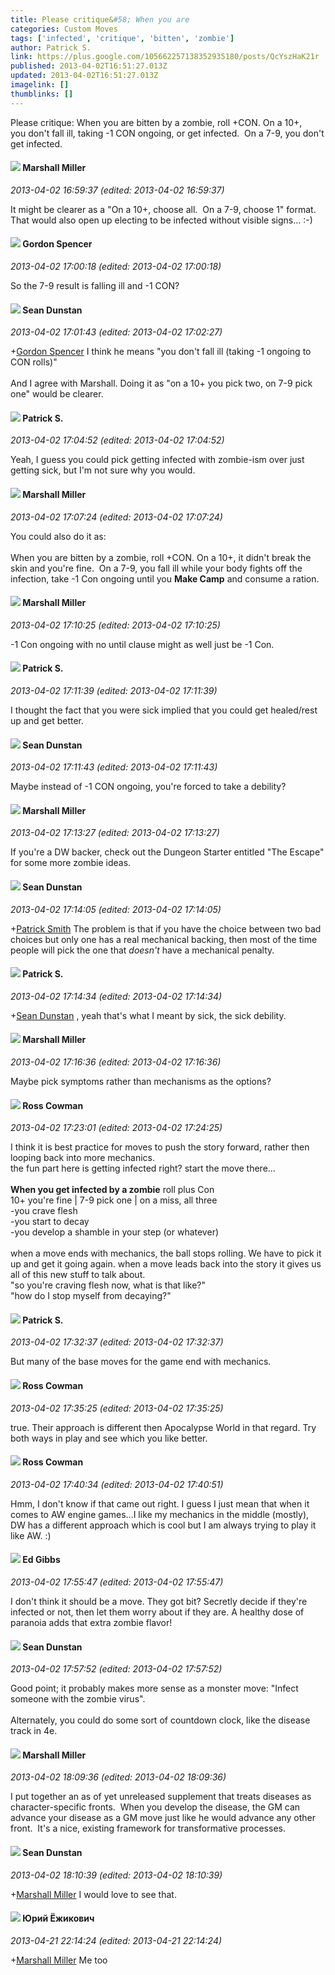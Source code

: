 ```yaml
---
title: Please critique&#58; When you are
categories: Custom Moves
tags: ['infected', 'critique', 'bitten', 'zombie']
author: Patrick S.
link: https://plus.google.com/105662257138352935180/posts/QcYszHaK21r
published: 2013-04-02T16:51:27.013Z
updated: 2013-04-02T16:51:27.013Z
imagelink: []
thumblinks: []
---
```


Please critique: When you are bitten by a zombie, roll +CON. On a 10+, you don&#39;t fall ill, taking -1 CON ongoing, or get infected.  On a 7-9, you don&#39;t get infected.
<div id='comment z13usx141qeysn5oh04cg15onlishdtrsiw'>
  <h4><img src='{{site.baseurl}}//images/avatars/113927217394445366066_photo.jpg'> Marshall Miller</h4>
      <p><cite>2013-04-02 16:59:37 (edited: 2013-04-02 16:59:37)</cite></p>
        <p>It might be clearer as a &quot;On a 10+, choose all.  On a 7-9, choose 1&quot; format.  That would also open up electing to be infected without visible signs... :-)</p>
</div>
        

<div id='comment z13usx141qeysn5oh04cg15onlishdtrsiw'>
  <h4><img src='{{site.baseurl}}//images/avatars/107560837065764678288_photo.jpg'> Gordon Spencer</h4>
      <p><cite>2013-04-02 17:00:18 (edited: 2013-04-02 17:00:18)</cite></p>
        <p>So the 7-9 result is falling ill and -1 CON?</p>
</div>
        

<div id='comment z13usx141qeysn5oh04cg15onlishdtrsiw'>
  <h4><img src='{{site.baseurl}}//images/avatars/109563461718222144273_photo.jpg'> Sean Dunstan</h4>
      <p><cite>2013-04-02 17:01:43 (edited: 2013-04-02 17:02:27)</cite></p>
        <p><span class="proflinkWrapper"><span class="proflinkPrefix">+</span><a class="proflink" href="https://plus.google.com/107560837065764678288" oid="107560837065764678288">Gordon Spencer</a></span> I think he means &quot;you don&#39;t fall ill (taking -1 ongoing to CON rolls)&quot;<br /><br />And I agree with Marshall. Doing it as &quot;on a 10+ you pick two, on 7-9 pick one&quot; would be clearer.</p>
</div>
        

<div id='comment z13usx141qeysn5oh04cg15onlishdtrsiw'>
  <h4><img src='{{site.baseurl}}//images/avatars/105662257138352935180_photo.jpg'> Patrick S.</h4>
      <p><cite>2013-04-02 17:04:52 (edited: 2013-04-02 17:04:52)</cite></p>
        <p>Yeah, I guess you could pick getting infected with zombie-ism over just getting sick, but I&#39;m not sure why you would.</p>
</div>
        

<div id='comment z13usx141qeysn5oh04cg15onlishdtrsiw'>
  <h4><img src='{{site.baseurl}}//images/avatars/113927217394445366066_photo.jpg'> Marshall Miller</h4>
      <p><cite>2013-04-02 17:07:24 (edited: 2013-04-02 17:07:24)</cite></p>
        <p>You could also do it as:<br /><br />When you are bitten by a zombie, roll +CON. On a 10+, it didn&#39;t break the skin and you&#39;re fine.  On a 7-9, you fall ill while your body fights off the infection, take -1 Con ongoing until you <b>Make Camp</b> and consume a ration.</p>
</div>
        

<div id='comment z13usx141qeysn5oh04cg15onlishdtrsiw'>
  <h4><img src='{{site.baseurl}}//images/avatars/113927217394445366066_photo.jpg'> Marshall Miller</h4>
      <p><cite>2013-04-02 17:10:25 (edited: 2013-04-02 17:10:25)</cite></p>
        <p>-1 Con ongoing with no until clause might as well just be -1 Con.</p>
</div>
        

<div id='comment z13usx141qeysn5oh04cg15onlishdtrsiw'>
  <h4><img src='{{site.baseurl}}//images/avatars/105662257138352935180_photo.jpg'> Patrick S.</h4>
      <p><cite>2013-04-02 17:11:39 (edited: 2013-04-02 17:11:39)</cite></p>
        <p>I thought the fact that you were sick implied that you could get healed/rest up and get better.</p>
</div>
        

<div id='comment z13usx141qeysn5oh04cg15onlishdtrsiw'>
  <h4><img src='{{site.baseurl}}//images/avatars/109563461718222144273_photo.jpg'> Sean Dunstan</h4>
      <p><cite>2013-04-02 17:11:43 (edited: 2013-04-02 17:11:43)</cite></p>
        <p>Maybe instead of -1 CON ongoing, you&#39;re forced to take a debility?</p>
</div>
        

<div id='comment z13usx141qeysn5oh04cg15onlishdtrsiw'>
  <h4><img src='{{site.baseurl}}//images/avatars/113927217394445366066_photo.jpg'> Marshall Miller</h4>
      <p><cite>2013-04-02 17:13:27 (edited: 2013-04-02 17:13:27)</cite></p>
        <p>If you&#39;re a DW backer, check out the Dungeon Starter entitled &quot;The Escape&quot; for some more zombie ideas.</p>
</div>
        

<div id='comment z13usx141qeysn5oh04cg15onlishdtrsiw'>
  <h4><img src='{{site.baseurl}}//images/avatars/109563461718222144273_photo.jpg'> Sean Dunstan</h4>
      <p><cite>2013-04-02 17:14:05 (edited: 2013-04-02 17:14:05)</cite></p>
        <p><span class="proflinkWrapper"><span class="proflinkPrefix">+</span><a class="proflink" href="https://plus.google.com/105662257138352935180" oid="105662257138352935180">Patrick Smith</a></span> The problem is that if you have the choice between two bad choices but only one has a real mechanical backing, then most of the time people will pick the one that <i>doesn&#39;t</i> have a mechanical penalty.</p>
</div>
        

<div id='comment z13usx141qeysn5oh04cg15onlishdtrsiw'>
  <h4><img src='{{site.baseurl}}//images/avatars/105662257138352935180_photo.jpg'> Patrick S.</h4>
      <p><cite>2013-04-02 17:14:34 (edited: 2013-04-02 17:14:34)</cite></p>
        <p><span class="proflinkWrapper"><span class="proflinkPrefix">+</span><a class="proflink" href="https://plus.google.com/109563461718222144273" oid="109563461718222144273">Sean Dunstan</a></span> , yeah that&#39;s what I meant by sick, the sick debility.</p>
</div>
        

<div id='comment z13usx141qeysn5oh04cg15onlishdtrsiw'>
  <h4><img src='{{site.baseurl}}//images/avatars/113927217394445366066_photo.jpg'> Marshall Miller</h4>
      <p><cite>2013-04-02 17:16:36 (edited: 2013-04-02 17:16:36)</cite></p>
        <p>Maybe pick symptoms rather than mechanisms as the options?</p>
</div>
        

<div id='comment z13usx141qeysn5oh04cg15onlishdtrsiw'>
  <h4><img src='{{site.baseurl}}//images/avatars/113525191091287095845_photo.jpg'> Ross Cowman</h4>
      <p><cite>2013-04-02 17:23:01 (edited: 2013-04-02 17:24:25)</cite></p>
        <p>I think it is best practice for moves to push the story forward, rather then looping back into more mechanics. <br />the fun part here is getting infected right? start the move there...<br /><br /><b>When you get infected by a zombie</b> roll plus Con<br />10+ you&#39;re fine | 7-9 pick one | on a miss, all three<br />-you crave flesh<br />-you start to decay<br />-you develop a shamble in your step (or whatever)<br /><br />when a move ends with mechanics, the ball stops rolling. We have to pick it up and get it going again. when a move leads back into the story it gives us all of this new stuff to talk about.<br />&quot;so you&#39;re craving flesh now, what is that like?&quot;<br />&quot;how do I stop myself from decaying?&quot;</p>
</div>
        

<div id='comment z13usx141qeysn5oh04cg15onlishdtrsiw'>
  <h4><img src='{{site.baseurl}}//images/avatars/105662257138352935180_photo.jpg'> Patrick S.</h4>
      <p><cite>2013-04-02 17:32:37 (edited: 2013-04-02 17:32:37)</cite></p>
        <p>But many of the base moves for the game end with mechanics.</p>
</div>
        

<div id='comment z13usx141qeysn5oh04cg15onlishdtrsiw'>
  <h4><img src='{{site.baseurl}}//images/avatars/113525191091287095845_photo.jpg'> Ross Cowman</h4>
      <p><cite>2013-04-02 17:35:25 (edited: 2013-04-02 17:35:25)</cite></p>
        <p>true. Their approach is different then Apocalypse World in that regard. Try both ways in play and see which you like better. </p>
</div>
        

<div id='comment z13usx141qeysn5oh04cg15onlishdtrsiw'>
  <h4><img src='{{site.baseurl}}//images/avatars/113525191091287095845_photo.jpg'> Ross Cowman</h4>
      <p><cite>2013-04-02 17:40:34 (edited: 2013-04-02 17:40:51)</cite></p>
        <p>Hmm, I don&#39;t know if that came out right. I guess I just mean that when it comes to AW engine games...I like my mechanics in the middle (mostly), DW has a different approach which is cool but I am always trying to play it like AW. :)</p>
</div>
        

<div id='comment z13usx141qeysn5oh04cg15onlishdtrsiw'>
  <h4><img src='{{site.baseurl}}//images/avatars/109000970532467033120_photo.jpg'> Ed Gibbs</h4>
      <p><cite>2013-04-02 17:55:47 (edited: 2013-04-02 17:55:47)</cite></p>
        <p>I don&#39;t think it should be a move. They got bit? Secretly decide if they&#39;re infected or not, then let them worry about if they are. A healthy dose of paranoia adds that extra zombie flavor! <br /></p>
</div>
        

<div id='comment z13usx141qeysn5oh04cg15onlishdtrsiw'>
  <h4><img src='{{site.baseurl}}//images/avatars/109563461718222144273_photo.jpg'> Sean Dunstan</h4>
      <p><cite>2013-04-02 17:57:52 (edited: 2013-04-02 17:57:52)</cite></p>
        <p>Good point; it probably makes more sense as a monster move: &quot;Infect someone with the zombie virus&quot;.<br /><br />Alternately, you could do some sort of countdown clock, like the disease track in 4e.</p>
</div>
        

<div id='comment z13usx141qeysn5oh04cg15onlishdtrsiw'>
  <h4><img src='{{site.baseurl}}//images/avatars/113927217394445366066_photo.jpg'> Marshall Miller</h4>
      <p><cite>2013-04-02 18:09:36 (edited: 2013-04-02 18:09:36)</cite></p>
        <p>I put together an as of yet unreleased supplement that treats diseases as character-specific fronts.  When you develop the disease, the GM can advance your disease as a GM move just like he would advance any other front.  It&#39;s a nice, existing framework for transformative processes.</p>
</div>
        

<div id='comment z13usx141qeysn5oh04cg15onlishdtrsiw'>
  <h4><img src='{{site.baseurl}}//images/avatars/109563461718222144273_photo.jpg'> Sean Dunstan</h4>
      <p><cite>2013-04-02 18:10:39 (edited: 2013-04-02 18:10:39)</cite></p>
        <p><span class="proflinkWrapper"><span class="proflinkPrefix">+</span><a class="proflink" href="https://plus.google.com/113927217394445366066" oid="113927217394445366066">Marshall Miller</a></span> I would love to see that.</p>
</div>
        

<div id='comment z13usx141qeysn5oh04cg15onlishdtrsiw'>
  <h4><img src='{{site.baseurl}}//images/avatars/104893169141116637335_photo.jpg'> Юрий Ёжикович</h4>
      <p><cite>2013-04-21 22:14:24 (edited: 2013-04-21 22:14:24)</cite></p>
        <p><span class="proflinkWrapper"><span class="proflinkPrefix">+</span><a class="proflink" href="https://plus.google.com/113927217394445366066" oid="113927217394445366066">Marshall Miller</a></span> Me too</p>
</div>
        